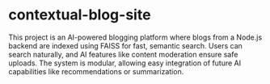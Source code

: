 # contextual-blog-site
This project is an AI-powered blogging platform where blogs from a Node.js backend are indexed using FAISS for fast, semantic search. Users can search naturally, and AI features like content moderation ensure safe uploads. The system is modular, allowing easy integration of future AI capabilities like recommendations or summarization.
